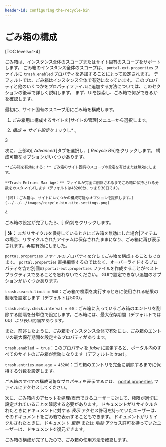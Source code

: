 ```yaml
---
header-id: configuring-the-recycle-bin
---
```


# ごみ箱の構成

[TOC levels=1-4]

ごみ箱は、インスタンス全体のスコープまたはサイト固有のスコープをサポートします。 ごみ箱のインスタンス全体のスコープは、 `portal-ext.properties` ファイルに `trash.enabled` プロパティを追加することによって設定されます。 デフォルトでは、ごみ箱はインスタンス全体で有効になっています。 このプロパティと他のいくつかをプロパティファイルに追加する方法については、このセクションの後半で詳しく説明します。 まず、UIを探索し、ごみ箱で何ができるかを確認します。

最初に、サイト固有のスコープ用にごみ箱を構成します。

1.  ごみ箱用に構成するサイトを[サイトの管理]メニューから選択します。

2.  *構成* → *サイト設定*クリックし* 。</p></li>

3

次に、上部の[ *Advanced* ]タブを選択し、[ *Recycle Bin*]をクリックします。 構成可能なオプションがいくつかあります。

    **ごみ箱を有効にする：** ごみ箱のサイト固有のスコープの設定を有効または無効にします。

    **Trash Entries Max Age：** ファイルが完全に削除されるまでごみ箱に保持される分数をカスタマイズします（デフォルトは43200分、つまり30日です）。

    ![図1：ごみ箱は、サイトにいくつかの構成可能なオプションを提供します。](../../../images/recycle-bin-site-settings.png)

4

ごみ箱の設定が完了したら、[ *保存*]をクリックします。</ol>

| **注：** まだリサイクルを保持しているときにごみ箱を無効にした場合|アイテムの場合、リサイクルされたアイテムは保存されたままになり、ごみ箱に再び表示されます。再度有効にしました。

`portal.properties` ファイルのプロパティを介してごみ箱を構成することもできます。 `portal.properties` 直接編集するのではなく、オーバーライドするプロパティを含む別個の `portal-ext.properties` ファイルを作成することがベストプラクティスであることを忘れないでください。 GUIで設定できない追加のオプションがいくつかあります。

`trash.search.limit = 500`：ごみ箱で検索を実行するときに使用される結果の制限を設定します（デフォルトは500）。

`trash.entry.check.interval = 60`：ごみ箱に入っているごみ箱のエントリを削除する間隔を分単位で設定します。ごみ箱には、最大保存期間（デフォルトでは60）より長い間隔があります。

また、前述したように、ごみ箱をインスタンス全体で有効にし、ごみ箱のエントリの最大保存期間を設定するプロパティがあります。

`trash.enabled = true`：このプロパティを *false* に設定すると、ポータル内のすべてのサイトのごみ箱が無効になります（デフォルトは *true*）。

`trash.entries.max.age = 43200`：ゴミ箱のエントリを完全に削除するまでに保持する分数を設定します。

ごみ箱のすべての構成可能なプロパティを表示するには、 [portal.properties](https://docs.liferay.com/portal/7.1/propertiesdoc/portal.properties.html#Trash) ファイルにアクセスしてください。

次に、ごみ箱内のアセットを処理/表示できるユーザーに対して、権限が適切に設定されていることを確認する必要があります。 ドキュメントがリサイクルされたときにドキュメントに対する *表示* アクセス許可を持っていたユーザーは、そのドキュメントをごみ箱で表示することもできます。 ドキュメントがリサイクルされたときに、ドキュメント *更新* または *削除* アクセス許可を持っていたユーザーは、ドキュメントを復元できます。

ごみ箱の構成が完了したので、ごみ箱の使用方法を確認します。
